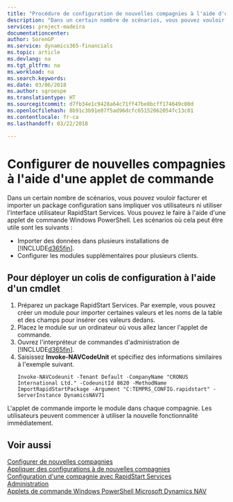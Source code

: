 ```yaml
---
title: "Procédure de configuration de nouvelles compagnies à l'aide d'une applet de commande | Microsoft Docs"
description: "Dans un certain nombre de scénarios, vous pouvez vouloir facturer et importer un package configuration sans impliquer vos utilisateurs ni utiliser l'interface utilisateur RapidStart Services. Vous pouvez le faire à l'aide d'une applet de commande Windows PowerShell."
services: project-madeira
documentationcenter: 
author: SorenGP
ms.service: dynamics365-financials
ms.topic: article
ms.devlang: na
ms.tgt_pltfrm: na
ms.workload: na
ms.search.keywords: 
ms.date: 03/06/2018
ms.author: sgroespe
ms.translationtype: HT
ms.sourcegitcommit: d7fb34e1c9428a64c71ff47be8bcff174649c00d
ms.openlocfilehash: 8b91c3b91e07f5ad96dcfc65152062054fc13c01
ms.contentlocale: fr-ca
ms.lasthandoff: 03/22/2018

---
```

# <a name="configure-new-companies-using-a-cmdlet"></a>Configurer de nouvelles compagnies à l'aide d'une applet de commande
Dans un certain nombre de scénarios, vous pouvez vouloir facturer et importer un package configuration sans impliquer vos utilisateurs ni utiliser l'interface utilisateur RapidStart Services. Vous pouvez le faire à l'aide d'une applet de commande Windows PowerShell. Les scénarios où cela peut être utile sont les suivants :  

- Importer des données dans plusieurs installations de [!INCLUDE[d365fin](includes/d365fin_md.md)].
- Configurer les modules supplémentaires pour plusieurs clients.  

## <a name="to-deploy-a-configuration-package-using-a-cmdlet"></a>Pour déployer un colis de configuration à l'aide d'un cmdlet  

1. Préparez un package RapidStart Services. Par exemple, vous pouvez créer un module pour importer certaines valeurs et les noms de la table et des champs pour insérer ces valeurs dedans.  
2. Placez le module sur un ordinateur où vous allez lancer l'applet de commande.  
3. Ouvrez l'interpréteur de commandes d'administration de [!INCLUDE[d365fin](includes/d365fin_md.md)].  
4. Saisissez **Invoke-NAVCodeUnit** et spécifiez des informations similaires à l'exemple suivant.  
    ```  
    Invoke-NAVCodeunit -Tenant Default -CompanyName "CRONUS International Ltd." -CodeunitId 8620 -MethodName ImportRapidStartPackage -Argument "C:TEMPRS_CONFIG.rapidstart" -ServerInstance DynamicsNAV71  

    ```
L'applet de commande importe le module dans chaque compagnie. Les utilisateurs peuvent commencer à utiliser la nouvelle fonctionnalité immédiatement.  

## <a name="see-also"></a>Voir aussi  
[Configurer de nouvelles compagnies](admin-how-to-configure-new-companies.md)  
[Appliquer des configurations à de nouvelles compagnies](admin-apply-configuration-to-new-companies.md)  
[Configuration d'une compagnie avec RapidStart Services](admin-set-up-a-company-with-rapidstart.md)  
[Administration](admin-setup-and-administration.md)  
[Applets de commande Windows PowerShell Microsoft Dynamics NAV](/dynamics-nav/microsoft-dynamics-nav-windows-powershell-cmdlets)

